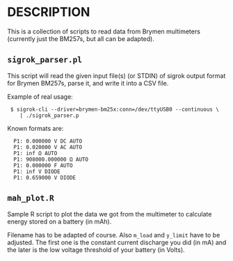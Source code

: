 # DESCRIPTION

This is a collection of scripts to read data from Brymen multimeters (currently just the BM257s, but all can be adapted).


## `sigrok_parser.pl`
This script will read the given input file(s) (or STDIN) of sigrok output format 
for Brymen BM257s, parse it, and write it into a CSV file.

Example of real usage:

```
 $ sigrok-cli --driver=brymen-bm25x:conn=/dev/ttyUSB0 --continuous \ 
    | ./sigrok_parser.p
```

Known formats are:

```
  P1: 0.000000 V DC AUTO
  P1: 0.020000 V AC AUTO
  P1: inf Ω AUTO
  P1: 908000.000000 Ω AUTO
  P1: 0.000000 F AUTO
  P1: inf V DIODE
  P1: 0.659000 V DIODE
```

## `mah_plot.R`
Sample R script to plot the data we got from the multimeter to calculate energy stored on a battery (in mAh).

Filename has to be adapted of course. Also `m_load` and `y_limit` have to be adjusted.
The first one is the constant current discharge you did (in mA) and the later is the low voltage threshold of your battery (in Volts).
